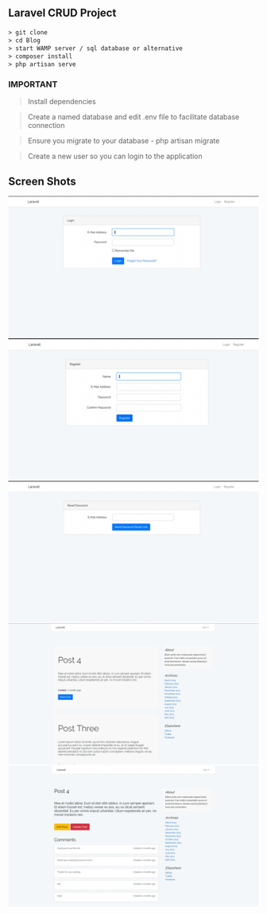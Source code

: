 ## Laravel CRUD Project

```
> git clone
> cd Blog
> start WAMP server / sql database or alternative
> composer install
> php artisan serve

```

### IMPORTANT

> Install dependencies

> Create a named database and edit .env file to facilitate database connection 

> Ensure you migrate to your database -  php artisan migrate

> Create a new user so you can login to the application


## Screen Shots

![](./public/img/img1.jpg)
![](./public/img/img2.jpg)
![](./public/img/img3.jpg)
![](./public/img/img4.jpg)
![](./public/img/img5.jpg)